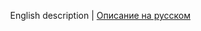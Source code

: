 <p align="right">
English description | <a href="../en/custom-update-actions.md">Описание на русском</a>
</p>

